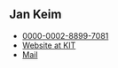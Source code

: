 ## Jan Keim

- [<i class="fa-brands fa-orcid"></i> 0000-0002-8899-7081](https://orcid.org/0000-0002-8899-7081)
- [Website at KIT](https://mcse.kastel.kit.edu/staff_Keim_Jan.php)
- [Mail](mailto:jan.keim@kit.edu)
